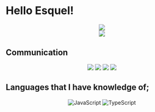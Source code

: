 # Hello Esquel!

<div align="center">
    <img src="https://komarev.com/ghpvc/?username=esquel0&color=9833ff"/>
</div>

<div align="center">
    <a href="https://discord.com/users/939738063687540766" title="Discord Profile"><img src="https://lanyard-profile-readme.vercel.app/api/475303844516200448"></a>
</div>

## Communication

<p align="center">
   <a href="https://discord.com/users/475303844516200448" target"blank_"><img src="https://img.shields.io/badge/discord%20-111111.svg?&style=for-the-badge&logo=discord&logoColor=white"></a>
   <a href="https://open.spotify.com/user/promerttr" target"blank_"><img src="https://img.shields.io/badge/Spotify%20-111111.svg?&style=for-the-badge&logo=spotify&logoColor=white"></a>
   <a href="https://github.com/LeHisoka" target"blank_"><img src="https://img.shields.io/badge/GitHub%20-111111.svg?&style=for-the-badge&logo=github&logoColor=white"></a>
   <a href="https://discord.gg/fuckbuddy" target="_blank"><img src="https://shields.io/badge/My Discord Server-111111.svg?&style=for-the-badge"></a>
</p>

## Languages ​​that I have knowledge of;

<div align="center">
    <img alt="JavaScript" align="center" src="https://img.shields.io/badge/-Javascript-edb200?style=flat-square&logo=javascript&logoColor=white"/>
    <img alt="TypeScript" align="center" src="https://img.shields.io/badge/-Typescript-007acc?style=flat-square&logo=typescript&logoColor=white"/>
</div>
